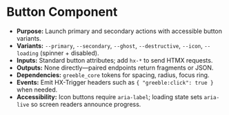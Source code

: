 # Button Component

- **Purpose:** Launch primary and secondary actions with accessible button variants.
- **Variants:** `--primary`, `--secondary`, `--ghost`, `--destructive`, `--icon`, `--loading` (spinner + disabled).
- **Inputs:** Standard button attributes; add `hx-*` to send HTMX requests.
- **Outputs:** None directly—paired endpoints return fragments or JSON.
- **Dependencies:** `greeble_core` tokens for spacing, radius, focus ring.
- **Events:** Emit HX-Trigger headers such as `{ "greeble:click": true }` when needed.
- **Accessibility:** Icon buttons require `aria-label`; loading state sets `aria-live` so screen readers announce progress.
